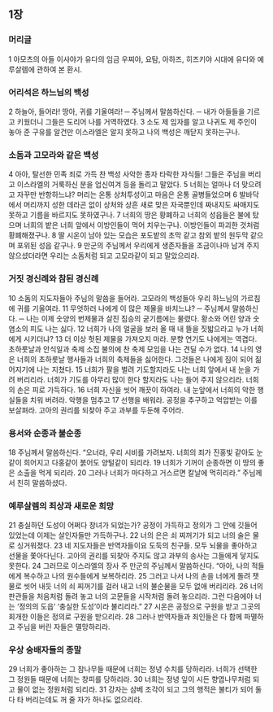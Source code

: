 ## 1장
### 머리글
1 아모츠의 아들 이사야가 유다의 임금 우찌야, 요탐, 아하즈, 히즈키야 시대에 유다와 예루살렘에 관하여 본 환시.
### 어리석은 하느님의 백성
2 하늘아, 들어라! 땅아, 귀를 기울여라! ─ 주님께서 말씀하신다. ─ 내가 아들들을 기르고 키웠더니 그들은 도리어 나를 거역하였다.
3 소도 제 임자를 알고 나귀도 제 주인이 놓아 준 구유를 알건만 이스라엘은 알지 못하고 나의 백성은 깨닫지 못하는구나.
### 소돔과 고모라와 같은 백성
4 아아, 탈선한 민족 죄로 가득 찬 백성 사악한 종자 타락한 자식들! 그들은 주님을 버리고 이스라엘의 거룩하신 분을 업신여겨 등을 돌리고 말았다.
5 너희는 얼마나 더 맞으려고 자꾸만 반항하느냐? 머리는 온통 상처투성이고 마음은 온통 골병들었으며
6 발바닥에서 머리까지 성한 데라곤 없이 상처와 상흔 새로 맞은 자국뿐인데 짜내지도 싸매지도 못하고 기름을 바르지도 못하였구나.
7 너희의 땅은 황폐하고 너희의 성읍들은 불에 탔으며 너희의 밭은 너희 앞에서 이방인들이 먹어 치우는구나. 이방인들이 파괴한 것처럼 황폐해졌구나.
8 딸 시온이 남아 있는 모습은 포도밭의 초막 같고 참외 밭의 원두막 같으며 포위된 성읍 같구나.
9 만군의 주님께서 우리에게 생존자들을 조금이나마 남겨 주지 않으셨더라면 우리는 소돔처럼 되고 고모라같이 되고 말았으리라.
### 거짓 경신례와 참된 경신례
10 소돔의 지도자들아 주님의 말씀을 들어라. 고모라의 백성들아 우리 하느님의 가르침에 귀를 기울여라.
11 무엇하러 나에게 이 많은 제물을 바치느냐? ─ 주님께서 말씀하신다. ─ 나는 이제 숫양의 번제물과 살진 짐승의 굳기름에는 물렸다. 황소와 어린 양과 숫염소의 피도 나는 싫다.
12 너희가 나의 얼굴을 보러 올 때 내 뜰을 짓밟으라고 누가 너희에게 시키더냐?
13 더 이상 헛된 제물을 가져오지 마라. 분향 연기도 나에게는 역겹다. 초하룻날과 안식일과 축제 소집 불의에 찬 축제 모임을 나는 견딜 수가 없다.
14 나의 영은 너희의 초하룻날 행사들과 너희의 축제들을 싫어한다. 그것들은 나에게 짐이 되어 짊어지기에 나는 지쳤다.
15 너희가 팔을 벌려 기도할지라도 나는 너희 앞에서 내 눈을 가려 버리리라. 너희가 기도를 아무리 많이 한다 할지라도 나는 들어 주지 않으리라. 너희의 손은 피로 가득하다.
16 너희 자신을 씻어 깨끗이 하여라. 내 눈앞에서 너희의 악한 행실들을 치워 버려라. 악행을 멈추고
17 선행을 배워라. 공정을 추구하고 억압받는 이를 보살펴라. 고아의 권리를 되찾아 주고 과부를 두둔해 주어라.
### 용서와 순종과 불순종
18 주님께서 말씀하신다. “오너라, 우리 시비를 가려보자. 너희의 죄가 진홍빛 같아도 눈같이 희어지고 다홍같이 붉어도 양털같이 되리라.
19 너희가 기꺼이 순종하면 이 땅의 좋은 소출을 먹게 되리라.
20 그러나 너희가 마다하고 거스르면 칼날에 먹히리라.” 주님께서 친히 말씀하셨다.
### 예루살렘의 죄상과 새로운 희망
21 충실하던 도성이 어쩌다 창녀가 되었는가? 공정이 가득하고 정의가 그 안에 깃들어 있었는데 이제는 살인자들만 가득하구나.
22 너의 은은 쇠 찌꺼기가 되고 너의 술은 물로 싱거워졌다.
23 네 지도자들은 반역자들이요 도둑의 친구들. 모두 뇌물을 좋아하고 선물을 쫓아다닌다. 고아의 권리를 되찾아 주지도 않고 과부의 송사는 그들에게 닿지도 못한다.
24 그러므로 이스라엘의 장사 주 만군의 주님께서 말씀하신다. “아아, 나의 적들에게 복수하고 나의 원수들에게 보복하리라.
25 그러고 나서 나의 손을 너에게 돌려 잿물로 씻어 내듯 너의 쇠 찌꺼기를 걸러 내고 너의 불순물을 모두 없애 버리리라.
26 너의 판관들을 처음처럼 돌려 놓고 너의 고문들을 시작처럼 돌려 놓으리라. 그런 다음에야 너는 ‘정의의 도읍’ ‘충실한 도성’이라 불리리라.”
27 시온은 공정으로 구원을 받고 그곳의 회개한 이들은 정의로 구원을 받으리라.
28 그러나 반역자들과 죄인들은 다 함께 파멸하고 주님을 버린 자들은 멸망하리라.
### 우상 숭배자들의 종말
29 너희가 좋아하는 그 참나무들 때문에 너희는 정녕 수치를 당하리라. 너희가 선택한 그 정원들 때문에 너희는 창피를 당하리라.
30 너희는 정녕 잎이 시든 향엽나무처럼 되고 물이 없는 정원처럼 되리라.
31 강자는 삼베 조각이 되고 그의 행적은 불티가 되어 둘 다 타 버리는데도 꺼 줄 자가 하나도 없으리라.

